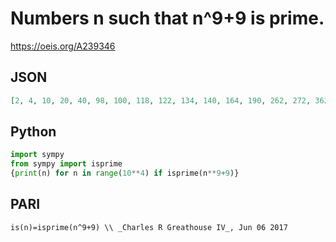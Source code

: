 # Numbers n such that n^9\+9 is prime\.
https://oeis.org/A239346
## JSON
```JSON
[2, 4, 10, 20, 40, 98, 100, 118, 122, 134, 140, 164, 190, 262, 272, 362, 400, 410, 494, 592, 602, 632, 638, 664, 830, 860, 862, 880, 938, 944, 962, 1120, 1148, 1162, 1202, 1288, 1340, 1360, 1408, 1498, 1594, 1642, 1772, 1802, 1840, 1870, 1874, 1882, 1960, 2078, 2092, 2158, 2170, 2188, 2348, 2368, 2462, 2474, 2482, 2488, 2498]
```
## Python
```Python
import sympy
from sympy import isprime
{print(n) for n in range(10**4) if isprime(n**9+9)}
```
## PARI
```PARI
is(n)=isprime(n^9+9) \\ _Charles R Greathouse IV_, Jun 06 2017
```
